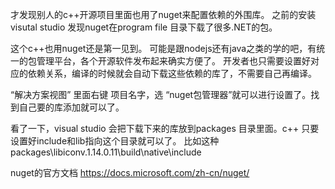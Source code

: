 才发现别人的c++开源项目里面也用了nuget来配置依赖的外围库。
之前的安装visutal studio 发现nuget在program file 目录下载了很多.NET的包。

这个c++也用nuget还是第一见到。 可能是跟nodejs还有java之类的学的吧，有统一的包管理平台，各个开源软件发布起来确实方便了。
开发者也只需要设置好对应的依赖关系，编译的时候就会自动下载这些依赖的库了，不需要自己再编译。

“解决方案视图” 里面右键 项目名字，选 “nuget包管理器”就可以进行设置了。找到自己要的库添加就可以了。

看了一下，visual studio 会把下载下来的库放到packages 目录里面。c++ 只要设置好include和lib指向这个目录就可以了。
比如这种 packages\libiconv.1.14.0.11\build\native\include

nuget的官方文档 https://docs.microsoft.com/zh-cn/nuget/




